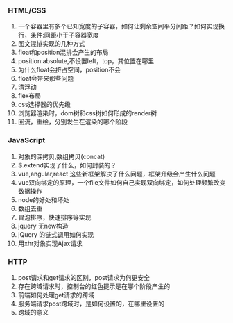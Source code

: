 ### HTML/CSS

1. 一个容器里有多个已知宽度的子容器，如何让剩余空间平分间距？如何实现换行，条件:间距小于子容器宽度
2. 图文混排实现的几种方式
3. float和position混排会产生的布局
4. position:absolute,不设置left，top，其位置在哪里
5. 为什么float会挤占空间，position不会
6. float会带来那些问题
7. 清浮动
8. flex布局
9. css选择器的优先级
10. 浏览器渲染时，dom树和css树如何形成的render树
11. 回流，重绘，分别发生在渲染的哪个阶段


### JavaScript
1. 对象的深拷贝,数组拷贝(concat)
2. $.extend实现了什么，如何封装的？
3. vue,angular,react 这些新框架解决了什么问题，框架升级会产生什么问题
4. vue双向绑定的原理，一个file文件如何自己实现双向绑定，如何处理频繁改变数据操作
5. node的好处和坏处
6. 数组去重
7. 冒泡排序，快速排序等实现
8. jquery 无new构造
9. jQuery 的链式调用如何实现
10. 用xhr对象实现Ajax请求

### HTTP
1. post请求和get请求的区别，post请求为何更安全
2. 存在跨域请求时，控制台的红色提示是在哪个阶段产生的
3. 前端如何处理get请求的跨域
4. 服务端请求post跨域时，是如何设置的，在哪里设置的
5. 跨域的意义